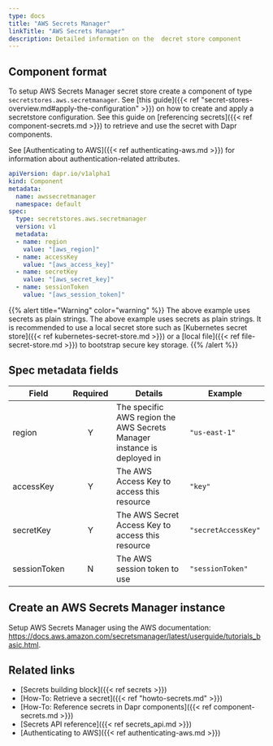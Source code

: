 ```yaml
---
type: docs
title: "AWS Secrets Manager"
linkTitle: "AWS Secrets Manager"
description: Detailed information on the  decret store component
---
```


## Component format

To setup AWS Secrets Manager secret store create a component of type `secretstores.aws.secretmanager`. See [this guide]({{< ref "secret-stores-overview.md#apply-the-configuration" >}}) on how to create and apply a secretstore configuration. See this guide on [referencing secrets]({{< ref component-secrets.md >}}) to retrieve and use the secret with Dapr components.

See [Authenticating to AWS]({{< ref authenticating-aws.md >}}) for information about authentication-related attributes.

```yaml
apiVersion: dapr.io/v1alpha1
kind: Component
metadata:
  name: awssecretmanager
  namespace: default
spec:
  type: secretstores.aws.secretmanager
  version: v1
  metadata:
  - name: region
    value: "[aws_region]"
  - name: accessKey
    value: "[aws_access_key]"
  - name: secretKey
    value: "[aws_secret_key]"
  - name: sessionToken
    value: "[aws_session_token]"
```
{{% alert title="Warning" color="warning" %}}
The above example uses secrets as plain strings. The above example uses secrets as plain strings. It is recommended to use a local secret store such as [Kubernetes secret store]({{< ref kubernetes-secret-store.md >}}) or a [local file]({{< ref file-secret-store.md >}}) to bootstrap secure key storage.
{{% /alert %}}

## Spec metadata fields

| Field        | Required | Details                                                                 | Example             |
| ------------ |:--------:| ----------------------------------------------------------------------- | ------------------- |
| region       |    Y     | The specific AWS region the AWS Secrets Manager instance is deployed in | `"us-east-1"`       |
| accessKey    |    Y     | The AWS Access Key to access this resource                              | `"key"`             |
| secretKey    |    Y     | The AWS Secret Access Key to access this resource                       | `"secretAccessKey"` |
| sessionToken |    N     | The AWS session token to use                                            | `"sessionToken"`    |
## Create an AWS Secrets Manager instance

Setup AWS Secrets Manager using the AWS documentation: https://docs.aws.amazon.com/secretsmanager/latest/userguide/tutorials_basic.html.

## Related links
- [Secrets building block]({{< ref secrets >}})
- [How-To: Retrieve a secret]({{< ref "howto-secrets.md" >}})
- [How-To: Reference secrets in Dapr components]({{< ref component-secrets.md >}})
- [Secrets API reference]({{< ref secrets_api.md >}})
- [Authenticating to AWS]({{< ref authenticating-aws.md >}})
